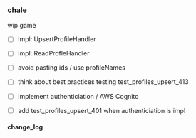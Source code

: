 ### chale

wip game

- [ ] impl: UpsertProfileHandler
- [ ] impl: ReadProfleHandler

- [ ] avoid pasting ids / use profileNames
- [ ] think about best practices testing test_profiles_upsert_413
- [ ] implement authenticiation / AWS Cognito
- [ ] add test_profiles_upsert_401 when authenticiation is impl


#### change_log
